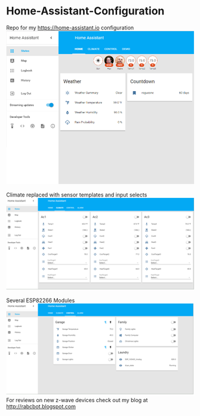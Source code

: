 # Home-Assistant-Configuration
Repo for my https://home-assistant.io configuration
<br/>
![Screenshot](ha-screen-1.png)
<br/><br/>
Climate replaced with sensor templates and input selects
![Screenshot](ha-screen-2.png)
<br/><br/>
Several ESP82266 Modules
![Screenshot](ha-screen-3.png)
<br/>
For reviews on new z-wave devices check out my blog at http://rabcbot.blogspot.com

